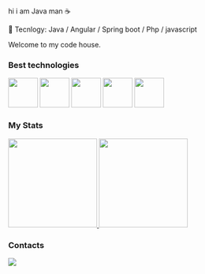 
hi i am Java man ☕

🍃 Tecnlogy: Java / Angular / Spring boot / Php / javascript

Welcome to my code house.

### Best technologies

<div>
  <img src="https://icongr.am/devicon/java-original-wordmark.svg?size=128&color=currentColor" width="60"/>
  <img src="https://devkico.itexto.com.br/wp-content/uploads/2014/08/spring-boot-project-logo.png" width="60"/>
  <img src="https://icongr.am/devicon/angularjs-original.svg?size=128&color=currentColor" width="60"/>
  <img src="https://icongr.am/devicon/php-original.svg?size=128&color=currentColor" width="60"/>
  <img src="https://cdn.jsdelivr.net/gh/devicons/devicon/icons/javascript/javascript-original.svg" width="60"/>
</div>

### My Stats

<div>
  <a href="https://github.com/Wrench241">
    <img height="180em" src="https://github-readme-stats.vercel.app/api/top-langs/?username=Wrench241&layout=compact&langs_count=7&theme=dark"/>
    <img height="180em" src="https://github-readme-stats.vercel.app/api?username=Wrench241&show_icons=true&theme=dark&include_all_commits=true&count_private=true"/>
  </a>
</div>

### Contacts

<div>
  <a href="https://linkedin.com/in/otavio241">
    <img src="https://img.shields.io/badge/LinkedIn-0077B5?style=for-the-badge&logo=linkedin&logoColor=white" />
  </a>
</div>
